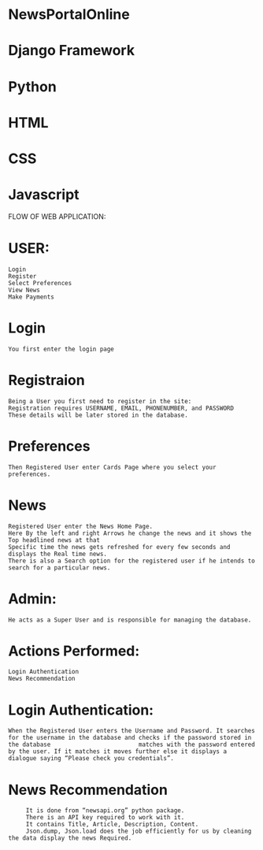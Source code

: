 # NewsPortalOnline
# Django Framework
# Python
# HTML
# CSS
# Javascript
FLOW OF WEB APPLICATION:

# USER:
    Login
    Register
    Select Preferences
    View News
    Make Payments
# Login
    You first enter the login page
# Registraion
    Being a User you first need to register in the site:
    Registration requires USERNAME, EMAIL, PHONENUMBER, and PASSWORD
    These details will be later stored in the database.
# Preferences
    Then Registered User enter Cards Page where you select your preferences.
 # News
    Registered User enter the News Home Page.
    Here By the left and right Arrows he change the news and it shows the Top headlined news at that                                                   
    Specific time the news gets refreshed for every few seconds and displays the Real time news.
    There is also a Search option for the registered user if he intends to search for a particular news.
    
# Admin:
    He acts as a Super User and is responsible for managing the database.
    
# Actions Performed:
    Login Authentication
    News Recommendation
# Login Authentication:
    When the Registered User enters the Username and Password. It searches for the username in the database and checks if the password stored in the database                         matches with the password entered by the user. If it matches it moves further else it displays a dialogue saying “Please check you credentials”.
# News Recommendation
         It is done from “newsapi.org” python package.
         There is an API key required to work with it.
         It contains Title, Article, Description, Content.
         Json.dump, Json.load does the job efficiently for us by cleaning the data display the news Required.
